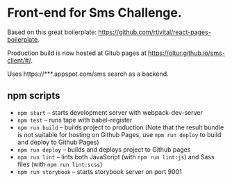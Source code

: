# Front-end for Sms Challenge.

Based on this great boilerplate: https://github.com/rtivital/react-pages-boilerplate.

Production build is now hosted at Gitub pages at https://oltur.github.io/sms-client/#/.

Uses https://***.appspot.com/sms search as a backend.

## npm scripts
* `npm start` – starts development server with webpack-dev-server
* `npm test` – runs tape with babel-register
* `npm run build` – builds project to production (Note that the result bundle is not suitable for hosting on Github Pages, use `npm run deploy` to build and deploy to Github Pages)
* `npm run deploy` – builds and deploys project to Github pages
* `npm run lint` – lints both JavaScript (with `npm run lint:js`) and Sass files (with `npm run lint:scss`)
* `npm run storybook` – starts storybook server on port 9001
